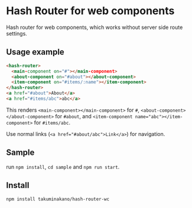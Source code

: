 # Hash Router for web components

Hash router for web components, which works without server side route settings.
## Usage example
```html
<hash-router>
  <main-component on="#"></main-component>
  <about-component on="#about"></about-component>
  <item-component on="#items/:name"></item-component>
</hash-router>
<a href="#about">About</a>
<a href="#items/abc">abc</a>
```
This renders
`<main-component></main-component>` for `#`, `<about-component></about-component>` for `#about`, and `<item-component name="abc"></item-component>` for `#items/abc`.

Use normal links (`<a href="#about/abc">Link</a>`) for navigation.

## Sample
run `npm install`, `cd sample` and `npm run start`.

## Install
`npm install takuminakano/hash-router-wc`
